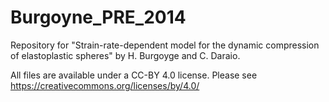 Burgoyne_PRE_2014
=================

Repository for "Strain-rate-dependent model for the dynamic compression of elastoplastic spheres" by H. Burgoyge and C. Daraio.

All files are available under a CC-BY 4.0 license. Please see https://creativecommons.org/licenses/by/4.0/

